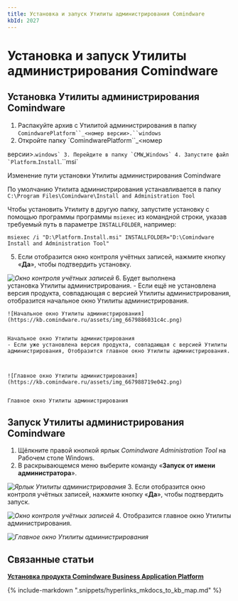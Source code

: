 ```yaml
---
title: Установка и запуск Утилиты администрирования Comindware
kbId: 2027
---
```


# Установка и запуск Утилиты администрирования Comindware

## Установка Утилиты администрирования Comindware

1. Распакуйте архив с Утилитой администрирования в папку `ComindwarePlatform``_<номер версии>.``windows`
2. Откройте папку `ComindwarePlatform``_<номер
 версии>.``windows`
3. Перейдите в папку `CMW``_``Windows`
4. Запустите файл `Platform``.``Install``.``msi` 

Изменение пути установки Утилиты администрирования Comindware

По умолчанию Утилита администрирования устанавливается в папку `С:\Program Files\Comindware\Install and Administration Tool`

Чтобы установить Утилиту в другую папку, запустите установку с помощью программы программы `msiexec` из командной строки, указав требуемый путь в параметре `INSTALLFOLDER`, например:

```
msiexec /i "D:\Platform.Install.msi" INSTALLFOLDER="D:\Comindware Install and Administration Tool"
```
5. Если отобразится окно контроля учётных записей, нажмите кнопку «**Да**», чтобы подтвердить установку.

_![Окно контроля учётных записей](https://kb.comindware.ru/assets/img_667c1dd80b0b7.png)_
6. Будет выполнена установка Утилиты администрирования.
    - Если ещё не установлена версия продукта, совпадающая с версией Утилиты администрирования, отобразится начальное окно Утилиты администрирования.
    
    
    
    ![Начальное окно Утилиты администрирования](https://kb.comindware.ru/assets/img_6679886031c4c.png)
    
    
    Начальное окно Утилиты администрирования
    - Если уже установлена версия продукта, совпадающая с версией Утилиты администрирования, Отобразится главное окно Утилиты администрирования.
    
    
    
    ![Главное окно Утилиты администрирования](https://kb.comindware.ru/assets/img_667988719e042.png)
    
    
    Главное окно Утилиты администрирования

## Запуск Утилиты администрирования Comindware

1. Щёлкните правой кнопкой ярлык *Comindware Administration Tool* на Рабочем столе Windows.
2. В раскрывающемся меню выберите команду «**Запуск от имени администратора**».

_![Ярлык Утилиты администрирования](https://kb.comindware.ru/assets/img_66798fde2a1e7.png)_
3. Если отобразится окно контроля учётных записей, нажмите кнопку «**Да**», чтобы подтвердить запуск.

_![Окно контроля учётных записей](https://kb.comindware.ru/assets/img_667c1dd80b0b7.png)_
4. Отобразится главное окно Утилиты администрирования.

_![Главное окно Утилиты администрирования](https://kb.comindware.ru/assets/img_667988719e042.png)_

## Связанные статьи

**[Установка продукта Comindware Business Application Platform](https://kb.comindware.ru/article.php?id=2028)**

{% include-markdown ".snippets/hyperlinks_mkdocs_to_kb_map.md" %}
